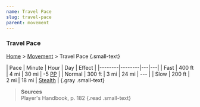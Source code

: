 ```yaml
---
name: Travel Pace
slug: travel-pace
parent: movement
---
```

### Travel Pace
[Home](dm-operations-center) > [Movement](movement) > Travel Pace {.small-text}

| Pace   | Minute | Hour | Day | Effect |
|--------|--------|---|---|
| Fast   | 400 ft | 4 mi | 30 mi | -5 [PP](perception) |
| Normal | 300 ft | 3 mi | 24 mi | --- |
| Slow   | 200 ft | 2 mi | 18 mi | [Stealth](stealth) |
{.gray .small-text}


> **Sources** <br/>
> Player's Handbook, p. 182
{.read .small-text}